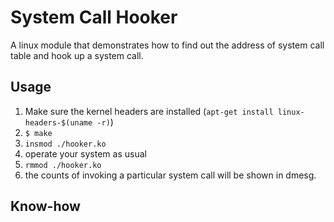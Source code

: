 System Call Hooker
==================

A linux module that demonstrates how to find out the address of system call table and hook up a system call.

Usage
-----
1. Make sure the kernel headers are installed (`apt-get install linux-headers-$(uname -r)`)
2. `$ make`
3. `insmod ./hooker.ko`
4. operate your system as usual
5. `rmmod ./hooker.ko`
6. the counts of invoking a particular system call will be shown in dmesg.

Know-how
--------
